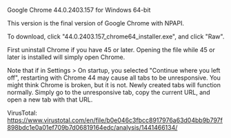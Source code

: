 Google Chrome 44.0.2403.157 for Windows 64-bit

This version is the final version of Google Chrome with NPAPI.

To download, click "44.0.2403.157_chrome64_installer.exe", and click "Raw".

First uninstall Chrome if you have 45 or later. Opening the file while 45 or later is installed will simply open Chrome.

Note that if in Settings > On startup, you selected "Continue where you left off", restarting with Chrome 44 may cause all tabs to be unresponsive. You might think Chrome is broken, but it is not. Newly created tabs will function normally. Simply go to the unresponsive tab, copy the current URL, and open a new tab with that URL.

VirusTotal: https://www.virustotal.com/en/file/b0e046c3fbcc8917976a63d04bb9b797f898bdc1e0a01ef709b7d06819164edc/analysis/1441466134/
